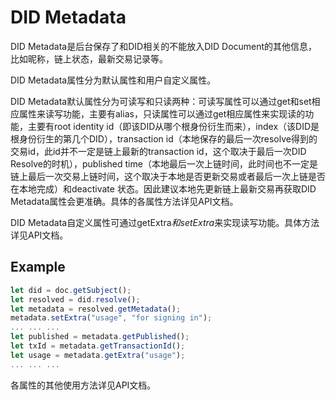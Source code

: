 ﻿# DID Metadata
DID Metadata是后台保存了和DID相关的不能放入DID Document的其他信息，比如昵称，链上状态，最新交易记录等。

DID Metadata属性分为默认属性和用户自定义属性。

DID Metadata默认属性分为可读写和只读两种：可读写属性可以通过get和set相应属性来读写功能，主要有alias，只读属性可以通过get相应属性来实现读的功能，主要有root identity id（即该DID从哪个根身份衍生而来），index（该DID是根身份衍生的第几个DID），transaction id（本地保存的最后一次resolve得到的交易id，此id并不一定是链上最新的transaction id，这个取决于最后一次DID Resolve的时机），published time（本地最后一次上链时间，此时间也不一定是链上最后一次交易上链时间，这个取决于本地是否更新交易或者最后一次上链是否在本地完成）和deactivate 状态。因此建议本地先更新链上最新交易再获取DID Metadata属性会更准确。具体的各属性方法详见API文档。

DID Metadata自定义属性可通过getExtra*和setExtra*来实现读写功能。具体方法详见API文档。

## Example
```typescript
let did = doc.getSubject();
let resolved = did.resolve();
let metadata = resolved.getMetadata();
metadata.setExtra("usage", "for signing in");
... ... ...
let published = metadata.getPublished();
let txId = metadata.getTransactionId();
let usage = metadata.getExtra("usage");
... ... ...
```
各属性的其他使用方法详见API文档。



